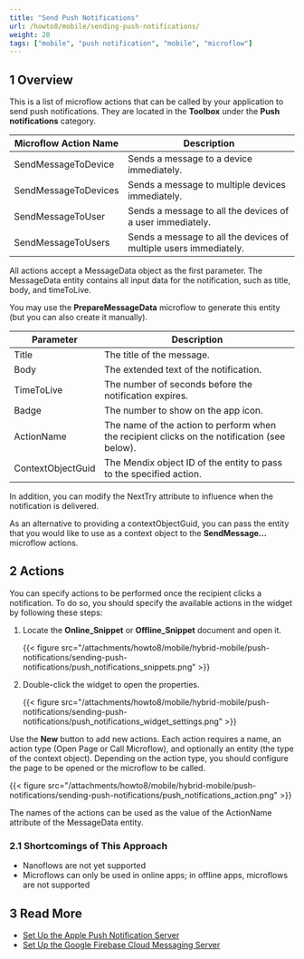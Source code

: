 ```yaml
---
title: "Send Push Notifications"
url: /howto8/mobile/sending-push-notifications/
weight: 20
tags: ["mobile", "push notification", "mobile", "microflow"]
---
```


## 1 Overview

This is a list of microflow actions that can be called by your application to send push notifications. They are located in the **Toolbox** under the **Push notifications** category.

| Microflow Action Name | Description |
| --- | --- |
| SendMessageToDevice | Sends a message to a device immediately. |
| SendMessageToDevices | Sends a message to multiple devices immediately. |
| SendMessageToUser | Sends a message to all the devices of a user immediately. |
| SendMessageToUsers | Sends a message to all the devices of multiple users immediately. |

All actions accept a MessageData object as the first parameter. The MessageData entity contains all input data for the notification, such as title, body, and timeToLive.

You may use the **PrepareMessageData** microflow to generate this entity (but you can also create it manually).

| Parameter | Description |
| --- | --- |
| Title | The title of the message. |
| Body | The extended text of the notification. |
| TimeToLive | The number of seconds before the notification expires. |
| Badge | The number to show on the app icon. |
| ActionName | The name of the action to perform when the recipient clicks on the notification (see below). |
| ContextObjectGuid | The Mendix object ID of the entity to pass to the specified action. |

In addition, you can modify the NextTry attribute to influence when the notification is delivered.

As an alternative to providing a contextObjectGuid, you can pass the entity that you would like to use as a context object to the **SendMessage...** microflow actions.

## 2 Actions

You can specify actions to be performed once the recipient clicks a notification. To do so, you should specify the available actions in the widget by following these steps:

1. Locate the **Online_Snippet** or **Offline_Snippet** document and open it.

    {{< figure src="/attachments/howto8/mobile/hybrid-mobile/push-notifications/sending-push-notifications/push_notifications_snippets.png" >}}

2. Double-click the widget to open the properties.

    {{< figure src="/attachments/howto8/mobile/hybrid-mobile/push-notifications/sending-push-notifications/push_notifications_widget_settings.png" >}}

Use the **New** button to add new actions. Each action requires a name, an action type (Open Page or Call Microflow), and optionally an entity (the type of the context object). Depending on the action type, you should configure the page to be opened or the microflow to be called.

{{< figure src="/attachments/howto8/mobile/hybrid-mobile/push-notifications/sending-push-notifications/push_notifications_action.png" >}}

The names of the actions can be used as the value of the ActionName attribute of the MessageData entity.

### 2.1 Shortcomings of This Approach

* Nanoflows are not yet supported
* Microflows can only be used in online apps; in offline apps, microflows are not supported

## 3 Read More

* [Set Up the Apple Push Notification Server](/howto8/mobile/setting-up-apple-push-notification-server/)
* [Set Up the Google Firebase Cloud Messaging Server](/howto8/mobile/setting-up-google-firebase-cloud-messaging-server/)
